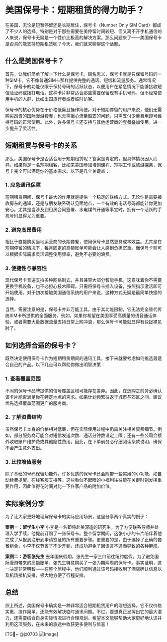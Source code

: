 # 美国保号卡：短期租赁的得力助手？

在美国，无论是短暂停留还是长期居住，保号卡（Number Only SIM Card）都成了不少人的选择。特别是对于那些需要在美停留时间较短、但又离不开手机通信的人来说，保号卡无疑是一个性价比极高的解决方案。那么问题来了——美国保号卡是否真的能支持短期租赁呢？今天，我们就来聊聊这个话题。

## 什么是美国保号卡？

首先，让我们简单了解一下什么是保号卡。顾名思义，保号卡就是只保留号码的一种SIM卡，它不像普通SIM卡那样提供完整的通话、短信和流量服务。通常情况下，保号卡的功能仅限于保持号码的活跃状态，以便用户在紧急情况下能够接收短信验证码或拨打电话。这种卡片非常适合那些需要保留现有手机号码、但不经常使用手机的人群，比如出国旅行者或者临时访客。

保号卡的核心优势在于价格低廉且操作简便。对于短期停留的用户来说，他们无需购买昂贵的国际漫游套餐，也无需担心流量超支的问题，只需支付少量费用即可维持号码的正常使用。此外，许多保号卡还支持与其他运营商的套餐叠加使用，进一步提升了灵活性。

## 短期租赁与保号卡的关系

那么，美国保号卡是否适合用于短期租赁呢？答案是肯定的，但具体情况因人而异。如果你是一名短期租客，比如来美国参加培训课程、短期工作或旅游探亲，保号卡完全可以满足你的基本需求。以下是几个关键点：

### 1. **应急通讯保障**
短期租赁期间，保号卡最大的作用就是提供一个稳定的联络方式。无论你是需要接收房东的通知，还是与朋友联系确认见面地点，一个有效的电话号码都能让你更加安心。尤其是当涉及到租房合同签署、水电煤气开通等事宜时，拥有一个活跃的手机号码显得尤为重要。

### 2. **避免高昂费用**
相比于直接购买当地运营商的长期套餐，使用保号卡显然更具成本效益。尤其是在短期停留的情况下，每月固定的高额账单可能会让人感到负担沉重。而保号卡则可以根据实际需求灵活调整使用频率，避免不必要的浪费。

### 3. **便捷性与兼容性**
现代保号卡普遍支持多种网络制式，并且兼容大部分智能手机。这意味着你不需要更换手机设备，也不必担心技术障碍。只需将保号卡插入设备，按照指示激活即可开始使用。对于初次接触美国通信系统的用户来说，这种方式无疑是最简单快捷的选择。

当然，需要注意的是，保号卡并非万能工具。由于其功能限制，它无法完全替代传统SIM卡所提供的全面服务。例如，如果你希望在美国享受高质量的语音通话体验，或者需要大量数据流量支持日常上网冲浪，那么保号卡可能就显得有些捉襟见肘了。

## 如何选择合适的保号卡？

既然决定使用保号卡作为短期租赁期间的通讯工具，接下来就要考虑如何挑选最适合自己的产品。以下几点可以帮助你做出明智决策：

### 1. **查看覆盖范围**
不同的保号卡品牌提供的信号覆盖区域可能存在差异。因此，在选购之前务必确认该卡片能否满足你在特定地点的需求。如果计划频繁往返于城市与郊区之间，建议优先选择覆盖范围更广的服务商。

### 2. **了解资费结构**
虽然保号卡本身的价格相对低廉，但在实际使用过程中仍需关注相关资费细节。例如，部分服务商可能会对短信发送次数、通话分钟数设定上限；还有一些公司会额外收取账户维护费或其他隐性费用。因此，在下单前务必仔细阅读条款说明，确保不会产生意外支出。

### 3. **比较增值服务**
除了基础的号码保留功能外，许多优质的保号卡还会附带一些实用的小功能，如自动续费提醒、在线客服支持等。这些看似不起眼的小福利往往能在关键时刻发挥重要作用，因此值得花时间对比一下各家产品的附加价值。

## 实际案例分享

为了让大家更好地理解保号卡的实际应用场景，这里分享两个真实的例子：

**案例一：留学生小李**
小李是一名即将赴美深造的研究生。为了方便联系导师并处理入学手续，他提前订购了一张保号卡。整个留学期间，这张小小的卡片陪伴着他完成了从报到注册到申请签证的所有重要步骤。更重要的是，由于选择了正确的套餐组合，小李不仅节省了不少开销，还成功避免了因语言不通而导致的各种麻烦。

**案例二：游客张先生**
去年国庆假期，张先生一家三口前往纽约度假。为了避免国际漫游带来的高额账单，张先生特意购买了一张为期两周的保号卡。事实证明，这一决定非常明智——在整个旅程中，他们顺利通过该号码接收到了酒店确认信息以及机场接机安排，极大地方便了行程安排。

## 总结

综上所述，美国保号卡确实是一种非常适合短期租赁用户的理想选择。它不仅价格实惠、操作简单，还能有效解决临时通讯问题。不过，要想真正发挥出它的最大潜力，还需要结合自身实际情况进行合理规划。希望本文能够帮助大家更好地认识并利用这项服务，在未来的旅途中收获更多便利与惊喜！

[TG💪+ @jx0703 ![Image](https://github.com/user-attachments/assets/dbca1d08-cadb-493c-b0ec-ad6f7a83f270)]